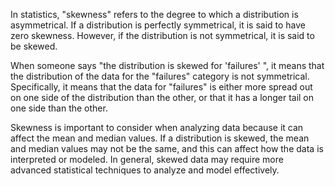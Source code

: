 In statistics, "skewness" refers to the degree to which a distribution is asymmetrical. If a distribution is perfectly symmetrical, it is said to have zero skewness. However, if the distribution is not symmetrical, it is said to be skewed.

When someone says "the distribution is skewed for 'failures' ", it means that the distribution of the data for the "failures" category is not symmetrical. Specifically, it means that the data for "failures" is either more spread out on one side of the distribution than the other, or that it has a longer tail on one side than the other.

Skewness is important to consider when analyzing data because it can affect the mean and median values. If a distribution is skewed, the mean and median values may not be the same, and this can affect how the data is interpreted or modeled. In general, skewed data may require more advanced statistical techniques to analyze and model effectively.